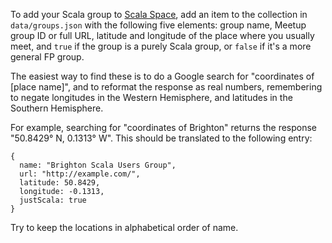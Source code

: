 To add your Scala group to [Scala Space](http://scala.space), add an item to the collection in ```data/groups.json``` with the following five elements: group name, Meetup group ID or full URL, latitude and longitude of the place where you usually meet, and `true` if the group is a purely Scala group, or `false` if it's a more general FP group.

The easiest way to find these is to do a Google search for "coordinates of [place name]", and to reformat the response as real numbers, remembering to negate longitudes in the Western Hemisphere, and latitudes in the Southern Hemisphere.

For example, searching for "coordinates of Brighton" returns the response "50.8429° N, 0.1313° W". This should be translated to the following entry:

    {
      name: "Brighton Scala Users Group",
      url: "http://example.com/",
      latitude: 50.8429, 
      longitude: -0.1313, 
      justScala: true
    }

Try to keep the locations in alphabetical order of name.
